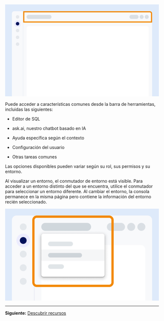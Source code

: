 ![Ejemplo que muestra la ubicación de la barra de herramientas en la pantalla.](Images/vgh1721089931412.png)

Puede acceder a características comunes desde la barra de herramientas, incluidas las siguientes:

-   Editor de SQL


-   ask.ai, nuestro chatbot basado en IA


-   Ayuda específica según el contexto


-   Configuración del usuario


-   Otras tareas comunes


Las opciones disponibles pueden variar según su rol, sus permisos y su entorno.

Al visualizar un entorno, el conmutador de entorno está visible. Para acceder a un entorno distinto del que se encuentra, utilice el conmutador para seleccionar un entorno diferente. Al cambiar el entorno, la consola permanece en la misma página pero contiene la información del entorno recién seleccionado.

![Ejemplo que muestra la ubicación del conmutador de entornos en la pantalla.](Images/kzn1721171149686.png)

---

**Siguiente:** [Descubrir recursos](xex1721168413281.md)

